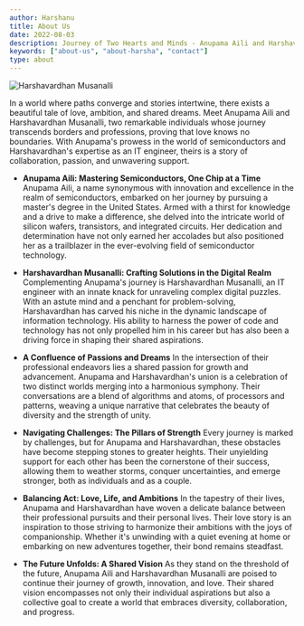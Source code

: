 ```yaml
---
author: Harshanu
title: About Us
date: 2022-08-03
description: Journey of Two Hearts and Minds - Anupama Aili and Harshavardhan Musanalli
keywords: ["about-us", "about-harsha", "contact"]
type: about
---
```

![ Harshavardhan Musanalli ](https://photos.harshanu.space/api/v1/t/77718b172482014738c3fd7fa8e82451748e8892/081gaa0s/fit_2048)

In a world where paths converge and stories intertwine, there exists a beautiful tale of love, ambition, and shared dreams. Meet Anupama Aili and Harshavardhan Musanalli, two remarkable individuals whose journey transcends borders and professions, proving that love knows no boundaries. With Anupama's prowess in the world of semiconductors and Harshavardhan's expertise as an IT engineer, theirs is a story of collaboration, passion, and unwavering support.

* **Anupama Aili: Mastering Semiconductors, One Chip at a Time** 
Anupama Aili, a name synonymous with innovation and excellence in the realm of semiconductors, embarked on her journey by pursuing a master's degree in the United States. Armed with a thirst for knowledge and a drive to make a difference, she delved into the intricate world of silicon wafers, transistors, and integrated circuits. Her dedication and determination have not only earned her accolades but also positioned her as a trailblazer in the ever-evolving field of semiconductor technology.

* **Harshavardhan Musanalli: Crafting Solutions in the Digital Realm** 
Complementing Anupama's journey is Harshavardhan Musanalli, an IT engineer with an innate knack for unraveling complex digital puzzles. With an astute mind and a penchant for problem-solving, Harshavardhan has carved his niche in the dynamic landscape of information technology. His ability to harness the power of code and technology has not only propelled him in his career but has also been a driving force in shaping their shared aspirations.

* **A Confluence of Passions and Dreams** 
In the intersection of their professional endeavors lies a shared passion for growth and advancement. Anupama and Harshavardhan's union is a celebration of two distinct worlds merging into a harmonious symphony. Their conversations are a blend of algorithms and atoms, of processors and patterns, weaving a unique narrative that celebrates the beauty of diversity and the strength of unity.

* **Navigating Challenges: The Pillars of Strength** 
Every journey is marked by challenges, but for Anupama and Harshavardhan, these obstacles have become stepping stones to greater heights. Their unyielding support for each other has been the cornerstone of their success, allowing them to weather storms, conquer uncertainties, and emerge stronger, both as individuals and as a couple.

* **Balancing Act: Love, Life, and Ambitions** 
In the tapestry of their lives, Anupama and Harshavardhan have woven a delicate balance between their professional pursuits and their personal lives. Their love story is an inspiration to those striving to harmonize their ambitions with the joys of companionship. Whether it's unwinding with a quiet evening at home or embarking on new adventures together, their bond remains steadfast.

* **The Future Unfolds: A Shared Vision** 
As they stand on the threshold of the future, Anupama Aili and Harshavardhan Musanalli are poised to continue their journey of growth, innovation, and love. Their shared vision encompasses not only their individual aspirations but also a collective goal to create a world that embraces diversity, collaboration, and progress.